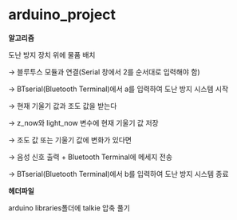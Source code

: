 # arduino_project

**알고리즘**

도난 방지 장치 위에 물품 배치

→  블루투스 모듈과 연결(Serial 창에서 2를 순서대로 입력해야 함)

→  BTserial(Bluetooth Terminal)에서 a를 입력하여 도난 방지 시스템 시작

→ 현재 기울기 값과 조도 값을 받는다 

→ z_now와 light_now 변수에 현재 기울기 값 저장  

→ 조도 값 또는 기울기 값에 변화가 있다면

→ 음성 신호 출력 + Bluetooth Terminal에 메세지 전송

→ BTserial(Bluetooth Terminal)에서 b를 입력하여 도난 방지 시스템 종료


**헤더파일**


arduino libraries폴더에 talkie 압축 풀기

